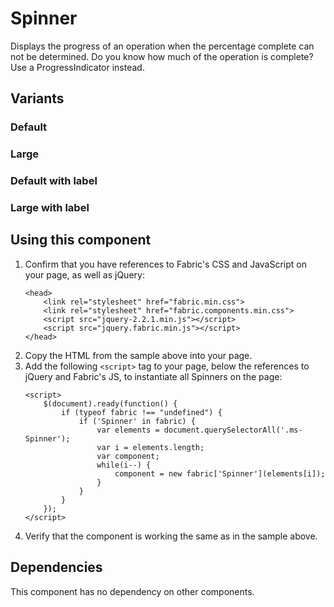 # Spinner
Displays the progress of an operation when the percentage complete can not be determined. Do you know how much of the operation is complete? Use a ProgressIndicator instead.

## Variants

### Default
<!---
{{> SpinnerExample props=SpinnerExampleModel}}
--->

### Large
<!---
{{> SpinnerLargeExample props=SpinnerLargeExampleModel}}
--->

### Default with label
<!---
{{> SpinnerWithLabelExample props=SpinnerWithLabelExampleModel}}
--->

### Large with label
<!---
{{> SpinnerLargeWithLabelExample props=SpinnerLargeWithLabelExampleModel}}
--->

## Using this component
1. Confirm that you have references to Fabric's CSS and JavaScript on your page, as well as jQuery:
    ```
    <head>
        <link rel="stylesheet" href="fabric.min.css">
        <link rel="stylesheet" href="fabric.components.min.css">
        <script src="jquery-2.2.1.min.js"></script>
        <script src="jquery.fabric.min.js"></script>
    </head>
    ```
2. Copy the HTML from the sample above into your page.
3. Add the following `<script>` tag to your page, below the references to jQuery and Fabric's JS, to instantiate all Spinners on the page:
    ```
    <script>
        $(document).ready(function() {
            if (typeof fabric !== "undefined") {
                if ('Spinner' in fabric) {
                    var elements = document.querySelectorAll('.ms-Spinner');
                    var i = elements.length;
                    var component;
                    while(i--) {
                        component = new fabric['Spinner'](elements[i]);
                    }
                }
            }
        });
    </script>
    ```
4. Verify that the component is working the same as in the sample above.

## Dependencies
This component has no dependency on other components.
